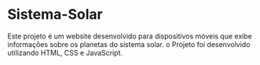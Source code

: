 # Sistema-Solar
Este projeto é um website desenvolvido para dispositivos móveis que exibe informações sobre os planetas do sistema solar. o Projeto foi desenvolvido utilizando HTML, CSS e JavaScript.
